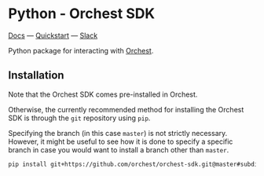 # Python - Orchest SDK
[Docs](https://orchest-sdk.readthedocs.io/en/latest/python.html)
— [Quickstart](https://orchest-sdk.readthedocs.io/en/latest/python.html#quickstart)
— [Slack](https://join.slack.com/t/orchest/shared_invite/zt-g6wooj3r-6XI8TCWJrXvUnXKdIKU_8w)


Python package for interacting with [Orchest](https://github.com/orchest/orchest).

## Installation
Note that the Orchest SDK comes pre-installed in Orchest.

Otherwise, the currently recommended method for installing the Orchest SDK is through the `git`
repository using `pip`.

Specifying the branch (in this case `master`) is not strictly necessary. However, it might be useful
to see how it is done to specify a specific branch in case you would want to install a branch other
than `master`.
```bash
pip install git+https://github.com/orchest/orchest-sdk.git@master#subdirectory=python
```
